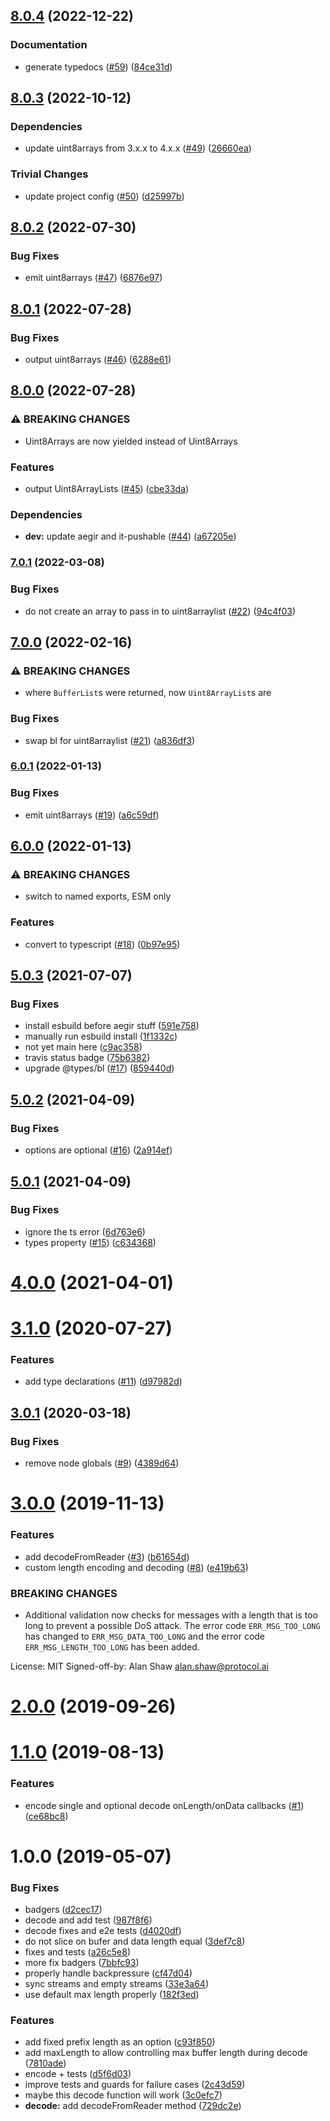 ## [8.0.4](https://github.com/alanshaw/it-length-prefixed/compare/v8.0.3...v8.0.4) (2022-12-22)


### Documentation

* generate typedocs ([#59](https://github.com/alanshaw/it-length-prefixed/issues/59)) ([84ce31d](https://github.com/alanshaw/it-length-prefixed/commit/84ce31d32ce21341a4b231f22daee56aadf32653))

## [8.0.3](https://github.com/alanshaw/it-length-prefixed/compare/v8.0.2...v8.0.3) (2022-10-12)


### Dependencies

* update uint8arrays from 3.x.x to 4.x.x ([#49](https://github.com/alanshaw/it-length-prefixed/issues/49)) ([26660ea](https://github.com/alanshaw/it-length-prefixed/commit/26660ea1920ac146cf1397bedc51d7565d7517a3))


### Trivial Changes

* update project config ([#50](https://github.com/alanshaw/it-length-prefixed/issues/50)) ([d25997b](https://github.com/alanshaw/it-length-prefixed/commit/d25997bb6690207445980af0e2c103a3f6d9fd5d))

## [8.0.2](https://github.com/alanshaw/it-length-prefixed/compare/v8.0.1...v8.0.2) (2022-07-30)


### Bug Fixes

* emit uint8arrays ([#47](https://github.com/alanshaw/it-length-prefixed/issues/47)) ([6876e97](https://github.com/alanshaw/it-length-prefixed/commit/6876e9711fee3b3c46d91ba0c5c786dd026e0394))

## [8.0.1](https://github.com/alanshaw/it-length-prefixed/compare/v8.0.0...v8.0.1) (2022-07-28)


### Bug Fixes

* output uint8arrays ([#46](https://github.com/alanshaw/it-length-prefixed/issues/46)) ([6288e61](https://github.com/alanshaw/it-length-prefixed/commit/6288e61ddf31ba2780fdd4e40076e4714d5044fb))

## [8.0.0](https://github.com/alanshaw/it-length-prefixed/compare/v7.0.1...v8.0.0) (2022-07-28)


### ⚠ BREAKING CHANGES

* Uint8Arrays are now yielded instead of Uint8Arrays

### Features

* output Uint8ArrayLists ([#45](https://github.com/alanshaw/it-length-prefixed/issues/45)) ([cbe33da](https://github.com/alanshaw/it-length-prefixed/commit/cbe33dadb1ad62a20dbc11180d596701565e531e))


### Dependencies

* **dev:** update aegir and it-pushable ([#44](https://github.com/alanshaw/it-length-prefixed/issues/44)) ([a67205e](https://github.com/alanshaw/it-length-prefixed/commit/a67205e4840d04263f39966717111e0c12baf723))

### [7.0.1](https://github.com/alanshaw/it-length-prefixed/compare/v7.0.0...v7.0.1) (2022-03-08)


### Bug Fixes

* do not create an array to pass in to uint8arraylist ([#22](https://github.com/alanshaw/it-length-prefixed/issues/22)) ([94c4f03](https://github.com/alanshaw/it-length-prefixed/commit/94c4f0343c1b5770ef064b79553789e47ad1d1e9))

## [7.0.0](https://github.com/alanshaw/it-length-prefixed/compare/v6.0.1...v7.0.0) (2022-02-16)


### ⚠ BREAKING CHANGES

* where `BufferList`s were returned, now `Uint8ArrayList`s are

### Bug Fixes

* swap bl for uint8arraylist ([#21](https://github.com/alanshaw/it-length-prefixed/issues/21)) ([a836df3](https://github.com/alanshaw/it-length-prefixed/commit/a836df3d28d5066d5b5286e6239e1542ce7cc9ca))

### [6.0.1](https://github.com/alanshaw/it-length-prefixed/compare/v6.0.0...v6.0.1) (2022-01-13)


### Bug Fixes

* emit uint8arrays ([#19](https://github.com/alanshaw/it-length-prefixed/issues/19)) ([a6c59df](https://github.com/alanshaw/it-length-prefixed/commit/a6c59df6dab930ee23e7858e7ce7b43094b31efb))

## [6.0.0](https://github.com/alanshaw/it-length-prefixed/compare/v5.0.3...v6.0.0) (2022-01-13)


### ⚠ BREAKING CHANGES

* switch to named exports, ESM only

### Features

* convert to typescript ([#18](https://github.com/alanshaw/it-length-prefixed/issues/18)) ([0b97e95](https://github.com/alanshaw/it-length-prefixed/commit/0b97e95491cc6c68c39367ab70527c5c03f65bc6))

## [5.0.3](https://github.com/alanshaw/it-length-prefixed/compare/v5.0.2...v5.0.3) (2021-07-07)


### Bug Fixes

* install esbuild before aegir stuff ([591e758](https://github.com/alanshaw/it-length-prefixed/commit/591e758600ff13703b93cdb49f00c307311bdc01))
* manually run esbuild install ([1f1332c](https://github.com/alanshaw/it-length-prefixed/commit/1f1332cd479ceb0204740536f23ad375d5c3eb27))
* not yet main here ([c9ac358](https://github.com/alanshaw/it-length-prefixed/commit/c9ac3581b9c69f47fbfbf1ffed98811e235583db))
* travis status badge ([75b6382](https://github.com/alanshaw/it-length-prefixed/commit/75b6382903eb65a25bbc3deb37dfb5160bad38ce))
* upgrade @types/bl ([#17](https://github.com/alanshaw/it-length-prefixed/issues/17)) ([859440d](https://github.com/alanshaw/it-length-prefixed/commit/859440d1bf023a8aa1668b803efae89768081ae0))



## [5.0.2](https://github.com/alanshaw/it-length-prefixed/compare/v5.0.1...v5.0.2) (2021-04-09)


### Bug Fixes

* options are optional ([#16](https://github.com/alanshaw/it-length-prefixed/issues/16)) ([2a914ef](https://github.com/alanshaw/it-length-prefixed/commit/2a914efa323fb40b465ceb33c1b4ca6575d669b5))



## [5.0.1](https://github.com/alanshaw/it-length-prefixed/compare/v5.0.0...v5.0.1) (2021-04-09)


### Bug Fixes

* ignore the ts error ([6d763e6](https://github.com/alanshaw/it-length-prefixed/commit/6d763e688576660296f6c8aedbff1699b9951cd7))
* types property ([#15](https://github.com/alanshaw/it-length-prefixed/issues/15)) ([c634368](https://github.com/alanshaw/it-length-prefixed/commit/c634368c4788293be189a83301c92fd4d0910836))



# [4.0.0](https://github.com/alanshaw/it-length-prefixed/compare/v3.1.0...v4.0.0) (2021-04-01)



<a name="3.1.0"></a>
# [3.1.0](https://github.com/alanshaw/it-length-prefixed/compare/v3.0.1...v3.1.0) (2020-07-27)


### Features

* add type declarations ([#11](https://github.com/alanshaw/it-length-prefixed/issues/11)) ([d97982d](https://github.com/alanshaw/it-length-prefixed/commit/d97982d))



<a name="3.0.1"></a>
## [3.0.1](https://github.com/alanshaw/it-length-prefixed/compare/v3.0.0...v3.0.1) (2020-03-18)


### Bug Fixes

* remove node globals ([#9](https://github.com/alanshaw/it-length-prefixed/issues/9)) ([4389d64](https://github.com/alanshaw/it-length-prefixed/commit/4389d64))



<a name="3.0.0"></a>
# [3.0.0](https://github.com/alanshaw/it-length-prefixed/compare/v2.0.0...v3.0.0) (2019-11-13)


### Features

* add decodeFromReader ([#3](https://github.com/alanshaw/it-length-prefixed/issues/3)) ([b61654d](https://github.com/alanshaw/it-length-prefixed/commit/b61654d))
* custom length encoding and decoding ([#8](https://github.com/alanshaw/it-length-prefixed/issues/8)) ([e419b63](https://github.com/alanshaw/it-length-prefixed/commit/e419b63))


### BREAKING CHANGES

* Additional validation now checks for messages with a length that is too long to prevent a possible DoS attack. The error code `ERR_MSG_TOO_LONG` has changed to `ERR_MSG_DATA_TOO_LONG` and the error code `ERR_MSG_LENGTH_TOO_LONG` has been added.

License: MIT
Signed-off-by: Alan Shaw <alan.shaw@protocol.ai>



<a name="2.0.0"></a>
# [2.0.0](https://github.com/alanshaw/it-length-prefixed/compare/v1.1.0...v2.0.0) (2019-09-26)



<a name="1.1.0"></a>
# [1.1.0](https://github.com/alanshaw/it-length-prefixed/compare/v1.0.0...v1.1.0) (2019-08-13)


### Features

* encode single and optional decode onLength/onData callbacks ([#1](https://github.com/alanshaw/it-length-prefixed/issues/1)) ([ce68bc8](https://github.com/alanshaw/it-length-prefixed/commit/ce68bc8))



<a name="1.0.0"></a>
# 1.0.0 (2019-05-07)


### Bug Fixes

* badgers ([d2cec17](https://github.com/alanshaw/it-length-prefixed/commit/d2cec17))
* decode and add test ([987f8f6](https://github.com/alanshaw/it-length-prefixed/commit/987f8f6))
* decode fixes and e2e tests ([d4020df](https://github.com/alanshaw/it-length-prefixed/commit/d4020df))
* do not slice on bufer and data length equal ([3def7c8](https://github.com/alanshaw/it-length-prefixed/commit/3def7c8))
* fixes and tests ([a26c5e8](https://github.com/alanshaw/it-length-prefixed/commit/a26c5e8))
* more fix badgers ([7bbfc93](https://github.com/alanshaw/it-length-prefixed/commit/7bbfc93))
* properly handle backpressure ([cf47d04](https://github.com/alanshaw/it-length-prefixed/commit/cf47d04))
* sync streams and empty streams ([33e3a64](https://github.com/alanshaw/it-length-prefixed/commit/33e3a64))
* use default max length properly ([182f3ed](https://github.com/alanshaw/it-length-prefixed/commit/182f3ed))


### Features

* add fixed prefix length as an option ([c93f850](https://github.com/alanshaw/it-length-prefixed/commit/c93f850))
* add maxLength to allow controlling max buffer length during decode ([7810ade](https://github.com/alanshaw/it-length-prefixed/commit/7810ade))
* encode + tests ([d5f6d03](https://github.com/alanshaw/it-length-prefixed/commit/d5f6d03))
* improve tests and guards for failure cases ([2c43d59](https://github.com/alanshaw/it-length-prefixed/commit/2c43d59))
* maybe this decode function will work ([3c0efc7](https://github.com/alanshaw/it-length-prefixed/commit/3c0efc7))
* **decode:** add decodeFromReader method ([729dc2e](https://github.com/alanshaw/it-length-prefixed/commit/729dc2e))

